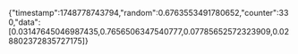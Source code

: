 {"timestamp":1748778743794,"random":0.6763553491780652,"counter":330,"data":[0.03147645046987435,0.7656506347540777,0.07785652572323909,0.028802372835727175]}
